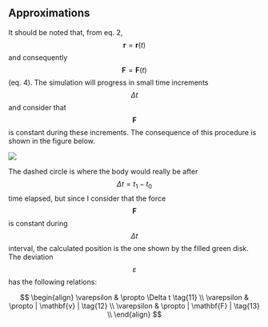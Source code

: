 ## Approximations

It should be noted that, from eq. 2, $$\mathbf{r} = \mathbf{r}(t)$$ and consequently $$\mathbf{F} = \mathbf{F}(t)$$ (eq.
4). The simulation will progress in small time increments $$\Delta t$$ and consider that $$\mathbf{F}$$ is constant
during these increments. The consequence of this procedure is shown in the figure below.

<img src="assets/images/deviation.svg">

The dashed circle is where the body would really be after $$\Delta t = t_1 - t_0$$ time elapsed, but since I consider
that the force $$\mathbf{F}$$ is constant during $$\Delta t$$ interval, the calculated position is the one shown by the
filled green disk. The deviation $$\varepsilon$$ has the following relations:

$$
\begin{align}
\varepsilon & \propto \Delta t       \tag{11} \\
\varepsilon & \propto | \mathbf{v} | \tag{12} \\
\varepsilon & \propto | \mathbf{F} | \tag{13} \\
\end{align}
$$
